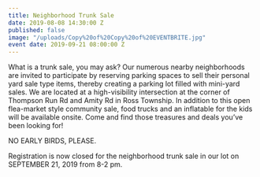```yaml
---
title: Neighborhood Trunk Sale
date: 2019-08-08 14:30:00 Z
published: false
image: "/uploads/Copy%20of%20Copy%20of%20EVENTBRITE.jpg"
event date: 2019-09-21 08:00:00 Z
---
```


What is a trunk sale, you may ask?  Our numerous nearby neighborhoods are invited to participate by reserving parking spaces to sell their personal yard sale type items, thereby creating a parking lot filled with mini-yard sales.  We are located at a high-visibility intersection at the corner of Thompson Run Rd and Amity Rd in Ross Township. In addition to this open flea-market style community sale, food trucks and an inflatable for the kids will be available onsite.  Come and find those treasures and deals you’ve been looking for!  

NO EARLY BIRDS, PLEASE.

Registration is now closed for the neighborhood trunk sale in our lot on SEPTEMBER 21, 2019 from 8-2 pm. 